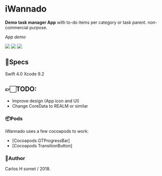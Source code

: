 # iWannado

**Demo task manager App** with to-do items per category or task parent. 
non-commercial purpose.

*App demo*

<img src="/Demo/addingtask.gif?raw=true">
<img src="/Demo/addingitems.gif?raw=true">
<img src="/Demo/deletingitems.gif?raw=true">

## 📝Specs 
Swift 4.0 Xcode 9.2

## 👉🏻TODO:
- Improve design (App icon and UI)
- Change CoreData to REALM or similar


### 📦Pods

iWannado uses a few cocoapods to work:

- [Cocoapods GTProgressBar]
- [Cocoapods TransitionButton]


### 👤Author
Carlos H somet / 2018.
